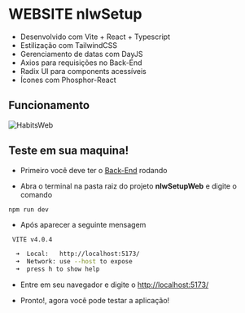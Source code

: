 # WEBSITE nlwSetup

- Desenvolvido com Vite + React + Typescript
- Estilização com TailwindCSS
- Gerenciamento de datas com DayJS
- Axios para requisições no Back-End
- Radix UI para components acessíveis
- Ícones com Phosphor-React

## Funcionamento

![HabitsWeb](https://user-images.githubusercontent.com/104699555/213924317-4325f82d-a7de-4ccc-819d-9a7d0410a821.gif)

## Teste em sua maquina!

- Primeiro você deve ter o [Back-End](https://github.com/davimarcilio/nlwSetupServer/tree/c86e61c3a88a21f5b290715c3ffc1110dc1be96e) rodando

- Abra o terminal na pasta raiz do projeto **nlwSetupWeb** e digite o comando

```terminal
npm run dev
```

- Após aparecer a seguinte mensagem

```bash
 VITE v4.0.4

  ➜  Local:   http://localhost:5173/
  ➜  Network: use --host to expose
  ➜  press h to show help
```

- Entre em seu navegador e digite o <http://localhost:5173/>

- Pronto!, agora você pode testar a aplicação!
